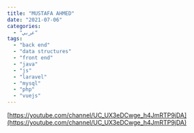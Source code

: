 ```yaml
---
title: "MUSTAFA AHMED"
date: "2021-07-06"
categories:
  - "عربي"
tags:
  - "back end"
  - "data structures"
  - "front end"
  - "java"
  - "js"
  - "laravel"
  - "mysql"
  - "php"
  - "vuejs"
---
```


[https://youtube.com/channel/UC_UX3eDCwge_h4JmRTP9jDA](https://youtube.com/channel/UC_UX3eDCwge_h4JmRTP9jDA)
